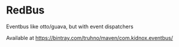 RedBus
=======

Eventbus like otto/guava, but with event dispatchers

Available at https://bintray.com/truhno/maven/com.kidnox.eventbus/

